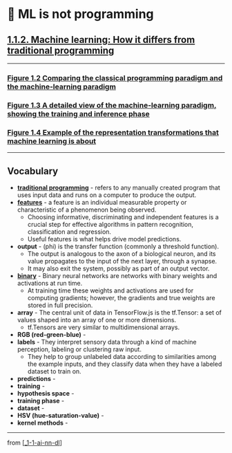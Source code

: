# 🌱 ML is not programming

## [**1.1.2.** Machine learning: How it differs from traditional programming](https://livebook.manning.com/book/deep-learning-with-javascript/chapter-1/26)

---

### [**Figure 1.2** Comparing the classical programming paradigm and the machine-learning paradigm](https://livebook.manning.com/book/deep-learning-with-javascript/chapter-1/ch01fig02)

### [**Figure 1.3** A detailed view of the machine-learning paradigm, showing the training and inference phase](https://livebook.manning.com/book/deep-learning-with-javascript/chapter-1/ch01fig03)

### [**Figure 1.4** Example of the representation transformations that machine learning is about](https://livebook.manning.com/book/deep-learning-with-javascript/chapter-1/ch01fig04)

---

## **Vocabulary**

- [**traditional programming**](https://www.logianalytics.com/predictive-analytics/machine-learning-vs-traditional-programming/#:~:text=Traditional%20Programming%20refers%20to%20any,of%20intelligence%20and%20embedded%20analytics.) - refers to any manually created program that uses input data and runs on a computer to produce the output.
- **[features](<https://en.wikipedia.org/wiki/Feature_(machine_learning)>)** - a feature is an individual measurable property or characteristic of a phenomenon being observed.
  - Choosing informative, discriminating and independent features is a crucial step for effective algorithms in pattern recognition, classification and regression.
  - Useful features is what helps drive model predictions.
- **output** - (phi) is the transfer function (commonly a threshold function).
  - The output is analogous to the axon of a biological neuron, and its value propagates to the input of the next layer, through a synapse.
  - It may also exit the system, possibly as part of an output vector.
- [**binary**](https://software.intel.com/content/www/us/en/develop/articles/binary-neural-networks.html#:~:text=Binary%20neural%20networks%20are%20networks,are%20stored%20in%20full%20precision.) - Binary neural networks are networks with binary weights and activations at run time.
  - At training time these weights and activations are used for computing gradients; however, the gradients and true weights are stored in full precision.
- **array** - The central unit of data in TensorFlow.js is the tf.Tensor: a set of values shaped into an array of one or more dimensions.
  - tf.Tensors are very similar to multidimensional arrays.
- **RGB (red-green-blue)** -
- **labels** - They interpret sensory data through a kind of machine perception, labeling or clustering raw input.
  - They help to group unlabeled data according to similarities among the example inputs, and they classify data when they have a labeled dataset to train on.
- **predictions** -
- **training** -
- **hypothesis space** -
- **training phase** -
- **dataset** -
- **HSV (hue-saturation-value)** -
- **kernel methods** -

---

from [[_1-1-ai-nn-dl]]

[//begin]: # "Autogenerated link references for markdown compatibility"
[_1-1-ai-nn-dl]: _1-1-ai-nn-dl.md "🌱 AI ML NN DL"
[//end]: # "Autogenerated link references"
